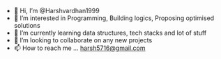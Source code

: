 - 👋 Hi, I’m @Harshvardhan1999
- 👀 I’m interested in Programming, Building logics, Proposing optimised solutions
- 🌱 I’m currently learning data structures, tech stacks and lot of stuff
- 💞️ I’m looking to collaborate on any new projects
- 📫 How to reach me ... harsh5716@gmail.com

<!---
Harshvardhan1999/Harshvardhan1999 is a ✨ special ✨ repository because its `README.md` (this file) appears on your GitHub profile.
You can click the Preview link to take a look at your changes.
--->
